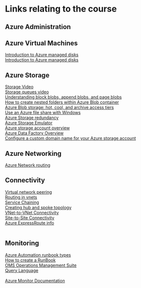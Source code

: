 # Links relating to the course

## Azure Administration

## Azure Virtual Machines
[Introduction to Azure managed disks](https://docs.microsoft.com/en-us/azure/virtual-machines/windows/managed-disks-overview)
<BR>
[Introduction to Azure managed disks](https://docs.microsoft.com/en-us/azure/virtual-machines/windows/managed-disks-overview)
<BR>

## Azure Storage
[Storage Video](https://channel9.msdn.com/events/Build/2018/BRK2112?term=%22azure%20storage%22&sortBy=recent&lang-en=true&pageSize=15)
<BR>
[Storage queues video](https://www.youtube.com/watch?v=Tu9WGaePtBA)
<BR>
[Understanding block blobs, append blobs, and page blobs](https://docs.microsoft.com/en-us/rest/api/storageservices/understanding-block-blobs--append-blobs--and-page-blobs)
<BR>
[How to create nested folders within Azure Blob container](https://fsou1.github.io/Nested_folders_with_azure_blob_storage/)
<BR>
[Azure Blob storage: hot, cool, and archive access tiers](https://docs.microsoft.com/en-us/azure/storage/blobs/storage-blob-storage-tiers)
<BR>
[Use an Azure file share with Windows](https://docs.microsoft.com/en-us/azure/storage/files/storage-how-to-use-files-windows#using-an-azure-file-share-with-windows)
<BR>
[Azure Storage redundancy](https://docs.microsoft.com/en-us/azure/storage/common/storage-redundancy)
<BR>
[Azure Storage Emulator](https://docs.microsoft.com/en-us/azure/storage/common/storage-use-emulator)
<BR>
[Azure storage account overview](https://docs.microsoft.com/en-us/azure/storage/common/storage-account-overview)
<BR>
[Azure Data Factory Overview](https://azure.microsoft.com/en-au/resources/videos/azure-data-factory-overview/)
<BR>
[Configure a custom domain name for your Azure storage account](https://docs.microsoft.com/en-us/azure/storage/blobs/storage-custom-domain-name)
<BR>

## Azure Networking

[Azure Network routing](https://docs.microsoft.com/en-us/azure/virtual-network/virtual-networks-udr-overview)

## Connectivity

[Virtual network peering](https://docs.microsoft.com/en-us/azure/virtual-network/virtual-network-peering-overview)
<BR>
[Routing in vnets](https://docs.microsoft.com/en-us/azure/virtual-network/virtual-networks-udr-overview)  
[Service Chaining](https://docs.microsoft.com/en-us/azure/virtual-network/virtual-networks-udr-overview#user-defined)  
[Creating hub and spoke topology](https://docs.microsoft.com/en-us/azure/architecture/reference-architectures/hybrid-networking/hub-spoke?toc=%2fazure%2fvirtual-network%2ftoc.json)
<BR>
[VNet-to-VNet Connectivity](https://docs.microsoft.com/en-us/azure/vpn-gateway/vpn-gateway-howto-vnet-vnet-resource-manager-portal#vnet-to-vnet)  
[Site-to-Site Connectivity](https://docs.microsoft.com/en-us/azure/vpn-gateway/vpn-gateway-howto-site-to-site-resource-manager-portal)
<BR>
[Azure ExpressRoute info](https://docs.microsoft.com/en-us/azure/expressroute/expressroute-faqs)  
<BR>

  
## Monitoring
[Azure Automation runbook types](https://docs.microsoft.com/en-us/azure/automation/automation-runbook-types)
<BR>
[How to create a RunBook](https://docs.microsoft.com/en-us/azure/automation/automation-first-runbook-textual)
<BR>
[OMS Operations Management Suite](https://azure.microsoft.com/en-au/resources/videos/operations-management-suite-oms-overview/)
<BR>
[Query Language](https://docs.microsoft.com/en-us/azure/azure-monitor/log-query/query-language)
<BR>  
[Azure Monitor Documentation](https://docs.microsoft.com/en-us/azure/azure-monitor/)
<BR>
[]()   
<BR>
[]()
<BR>
[]()    
